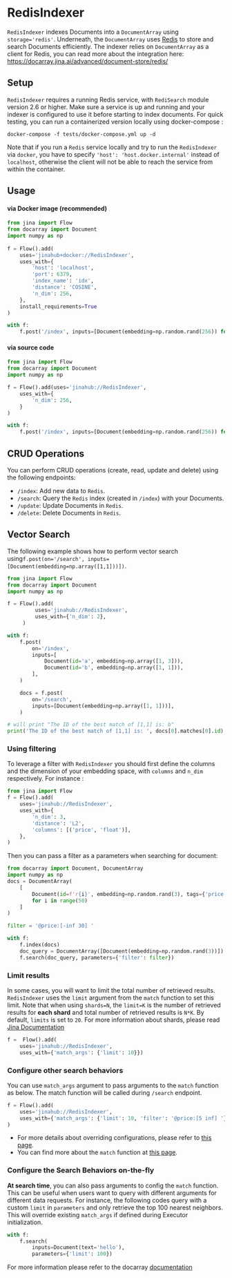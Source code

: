 # RedisIndexer

`RedisIndexer` indexes Documents into a `DocumentArray`  using `storage='redis'`. Underneath, the `DocumentArray`  uses 
 [Redis](https://redis.io/) to store and search Documents efficiently. 
The indexer relies on `DocumentArray` as a client for Redis, you can read more about the integration here: 
https://docarray.jina.ai/advanced/document-store/redis/


## Setup
`RedisIndexer` requires a running Redis service, with `RediSearch` module version 2.6 or higher. Make sure a service is up and running and your indexer 
is configured to use it before starting to index documents. For quick testing, you can run a containerized version 
locally using docker-compose :

```shell
docker-compose -f tests/docker-compose.yml up -d
```

Note that if you run a `Redis` service locally and try to run the `RedisIndexer` via `docker`, you 
have to specify `'host': 'host.docker.internal'` instead of `localhost`, otherwise the client will not be 
able to reach the service from within the container.


## Usage

#### via Docker image (recommended)

```python
from jina import Flow
from docarray import Document
import numpy as np
	
f = Flow().add(
    uses='jinahub+docker://RedisIndexer',
    uses_with={
        'host': 'localhost',
        'port': 6379,
        'index_name': 'idx',
        'distance': 'COSINE',
        'n_dim': 256,
    },
    install_requirements=True
)

with f:
    f.post('/index', inputs=[Document(embedding=np.random.rand(256)) for _ in range(3)])
```

#### via source code

```python
from jina import Flow
from docarray import Document
import numpy as np

f = Flow().add(uses='jinahub://RedisIndexer',
    uses_with={
        'n_dim': 256,
    }
)

with f:
    f.post('/index', inputs=[Document(embedding=np.random.rand(256)) for _ in range(3)])
```



## CRUD Operations

You can perform CRUD operations (create, read, update and delete) using the following endpoints:

- `/index`: Add new data to `Redis`. 
- `/search`: Query the `Redis` index (created in `/index`) with your Documents.
- `/update`: Update Documents in `Redis`.
- `/delete`: Delete Documents in `Redis`.


## Vector Search

The following example shows how to perform vector search using`f.post(on='/search', inputs=[Document(embedding=np.array([1,1]))])`.


```python
from jina import Flow
from docarray import Document
import numpy as np

f = Flow().add(
         uses='jinahub://RedisIndexer',
         uses_with={'n_dim': 2},
     )

with f:
    f.post(
        on='/index',
        inputs=[
            Document(id='a', embedding=np.array([1, 3])),
            Document(id='b', embedding=np.array([1, 1])),
        ],
    )

    docs = f.post(
        on='/search',
        inputs=[Document(embedding=np.array([1, 1]))],
    )

# will print "The ID of the best match of [1,1] is: b"
print('The ID of the best match of [1,1] is: ', docs[0].matches[0].id)
```

### Using filtering

To leverage a filter with  `RedisIndexer` you should first define the columns and the dimension of your embedding space, with `columns` and `n_dim` respectively.
For instance :


```python
from jina import Flow
f = Flow().add(
    uses='jinahub://RedisIndexer',
    uses_with={
        'n_dim': 3,
        'distance': 'L2',
        'columns': [('price', 'float')],
    },
)
```

Then you can pass a filter as a parameters when searching for document:

```python
from docarray import Document, DocumentArray
import numpy as np
docs = DocumentArray(
    [
        Document(id=f'r{i}', embedding=np.random.rand(3), tags={'price': i})
        for i in range(50)
    ]
)

filter = '@price:[-inf 30] '

with f:
    f.index(docs)
    doc_query = DocumentArray([Document(embedding=np.random.rand(3))])
    f.search(doc_query, parameters={'filter': filter})
```

### Limit results

In some cases, you will want to limit the total number of retrieved results. `RedisIndexer` uses the `limit` argument 
from the `match` function to set this limit. Note that when using `shards=N`, the `limit=K` is the number of retrieved results for **each shard** and total number of retrieved results is `N*K`. By default, `limits` is set to `20`. For more information about shards, please read [Jina Documentation](https://docs.jina.ai/fundamentals/flow/topology/#partition-data-by-using-shards)

```python
f =  Flow().add(
    uses='jinahub://RedisIndexer',
    uses_with={'match_args': {'limit': 10}})
```

### Configure other search behaviors

You can use `match_args` argument to pass arguments to the `match` function as below. The match function will be called
during `/search` endpoint.

```python
f = Flow().add(
    uses='jinahub://RedisIndexer',
    uses_with={'match_args': {'limit': 10, 'filter': '@price:[5 inf] '}},
)
```

- For more details about overriding configurations, please refer to [this page](https://docs.jina.ai/fundamentals/executor/executor-in-flow/#special-executor-attributes).
- You can find more about the `match` function at [this page](https://docarray.jina.ai/api/docarray.array.mixins.match/#docarray.array.mixins.match.MatchMixin.match).

### Configure the Search Behaviors on-the-fly

**At search time**, you can also pass arguments to config the `match` function. This can be useful when users want to query with different arguments for different data requests. For instance, the following codes query with a custom `limit` in `parameters` and only retrieve the top 100 nearest neighbors. This will override existing `match_args` if defined during Executor initialization.

```python
with f:
    f.search(
        inputs=Document(text='hello'), 
        parameters={'limit': 100})
```

For more information please refer to the docarray [documentation](https://docarray.jina.ai/advanced/document-store/redis/#vector-search-with-filter-query)